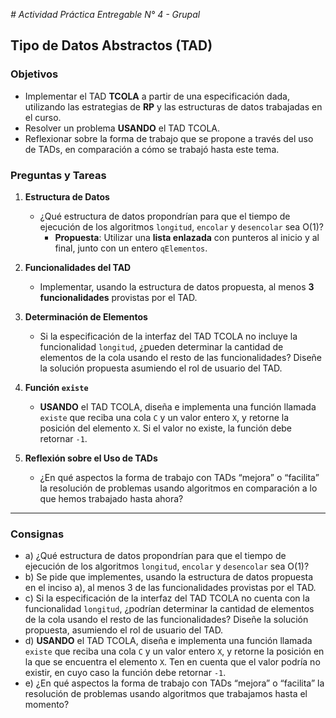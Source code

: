 <em> # Actividad Práctica Entregable N° 4 - Grupal </em>

## Tipo de Datos Abstractos (TAD)

### Objetivos
- Implementar el TAD **TCOLA** a partir de una especificación dada, utilizando las estrategias de **RP** y las estructuras de datos trabajadas en el curso.
- Resolver un problema **USANDO** el TAD TCOLA.
- Reflexionar sobre la forma de trabajo que se propone a través del uso de TADs, en comparación a cómo se trabajó hasta este tema.



### Preguntas y Tareas

1. **Estructura de Datos**
   - ¿Qué estructura de datos propondrían para que el tiempo de ejecución de los algoritmos `longitud`, `encolar` y `desencolar` sea O(1)?
     - **Propuesta**: Utilizar una **lista enlazada** con punteros al inicio y al final, junto con un entero `qElementos`.

2. **Funcionalidades del TAD**
   - Implementar, usando la estructura de datos propuesta, al menos **3 funcionalidades** provistas por el TAD.

3. **Determinación de Elementos**
   - Si la especificación de la interfaz del TAD TCOLA no incluye la funcionalidad `longitud`, ¿pueden determinar la cantidad de elementos de la cola usando el resto de las funcionalidades? Diseñe la solución propuesta asumiendo el rol de usuario del TAD.

4. **Función `existe`**
   - **USANDO** el TAD TCOLA, diseña e implementa una función llamada `existe` que reciba una cola `C` y un valor entero `X`, y retorne la posición del elemento `X`. Si el valor no existe, la función debe retornar `-1`.

5. **Reflexión sobre el Uso de TADs**
   - ¿En qué aspectos la forma de trabajo con TADs “mejora” o “facilita” la resolución de problemas usando algoritmos en comparación a lo que hemos trabajado hasta ahora?

---

### Consignas

- a) ¿Qué estructura de datos propondrían para que el tiempo de ejecución de los algoritmos `longitud`, `encolar` y `desencolar` sea O(1)?
- b) Se pide que implementes, usando la estructura de datos propuesta en el inciso a), al menos 3 de las funcionalidades provistas por el TAD.
- c) Si la especificación de la interfaz del TAD TCOLA no cuenta con la funcionalidad `longitud`, ¿podrían determinar la cantidad de elementos de la cola usando el resto de las funcionalidades? Diseñe la solución propuesta, asumiendo el rol de usuario del TAD.
- d) **USANDO** el TAD TCOLA, diseña e implementa una función llamada `existe` que reciba una cola `C` y un valor entero `X`, y retorne la posición en la que se encuentra el elemento `X`. Ten en cuenta que el valor podría no existir, en cuyo caso la función debe retornar `-1`.
- e) ¿En qué aspectos la forma de trabajo con TADs “mejora” o “facilita” la resolución de problemas usando algoritmos que trabajamos hasta el momento?
